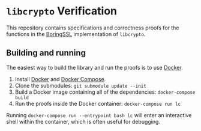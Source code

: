 # `libcrypto` Verification
This repository contains specifications and correctness proofs for the functions in the [BoringSSL](https://boringssl.googlesource.com/boringssl/) implementation of `libcrypto`.

## Building and running
The easiest way to build the library and run the proofs is to use [Docker](https://www.docker.com/).

1. Install [Docker](https://docs.docker.com/get-docker/) and [Docker Compose](https://docs.docker.com/compose/install/).
2. Clone the submodules: `git submodule update --init`
3. Build a Docker image containing all of the dependencies: `docker-compose build`
4. Run the proofs inside the Docker container: `docker-compose run lc`

Running `docker-compose run --entrypoint bash lc` will enter an interactive shell within the container, which is often useful for debugging.
